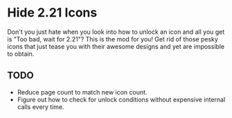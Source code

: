 # Hide 2.21 Icons

Don't you just hate when you look into how to unlock an icon and all you get is "Too bad, wait for 2.21"?
This is the mod for you! 
Get rid of those pesky icons that just tease you with their awesome designs and yet are impossible to obtain.

## TODO

- Reduce page count to match new icon count.
- Figure out how to check for unlock conditions without expensive internal calls every time.
